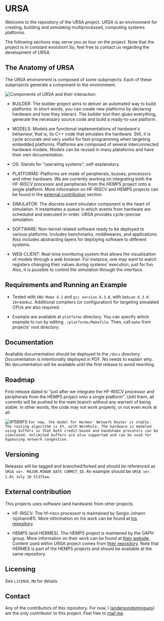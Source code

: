 # URSA

Welcome to the repository of the URSA project. URSA is an environment for creating, building and simulating multiprocessed, computing systems platforms.

The following sections may serve you as tour on the project. Note that the project is in constant evolution! So, feel free to contact us regarding the development of URSA.

## The Anatomy of URSA

The URSA environment is composed of some subprojects. Each of these subprojects generate a component to the environment. 

![Components of URSA and their interaction.](https://github.com/andersondomingues/ursa/blob/master/web-client/figs/URSA.png?raw=true)

- BUILDER: The builder project aims to deliver an automated way to build platforms. In short words, you can create new platforms by declaring hardware and how they interact. The builder tool then glues everything, generate the necessary source code and build a ready-to-use platform.

- MODELS: Models are functional implementations of hardware's behaviour, that is, its C++ code that emulates the hardware. Still, it is cycle accurate and very useful for fast-programming when targeting embedded platforms. Platforms are composed of several interconnected hardware models. Models can be reused in many plataforms and have their own documentation.

- OS: Stands for "operating systems", self-explanatory.

- PLATFORMS: Platforms are made of peripherals, busses, processors and other hardware. We are currently working on integrating both the HF-RISCV processor and peripherals from the HEMPS project onto a single platform. More information on HF-RISCV and HEMPS projects can be found in the [external contribution](#external-contribution) section. 

- SIMULATOR: The discrete event simulator component is the heart of simulation. It instantiates a queue in which events from hardware are scheduled and executed in-order. URSA provides cycle-precise simulation.

- SOFTWARE: Non-kernel related software ready to be deployed to various platforms. Includes benchmarks, middlewares, and applications. Also includes abstracting layers for deploying software to different systems.

- WEB-CLIENT: Real-time monitoring system that allows the visualization of models through a web browser. For instance, one may want to watch registers changing their values during systems' execution, just for fun. Also, it is possible to control the simulation through the interface.

## Requirements and Running an Example

- Tested with ``GNU Make 4.1`` and ``gcc version 6.3.0``, with ``Debian 6.3.0-18+deb9u1``. Additional compilers (or configuration) for targeting simulated CPUs are also required. 

- Example are available at ``platforms`` directory. You can specify which example to run by editing ``./platforms/Makefile``. Then, call ``make`` from projects' root directory.

## Documentation

Available documentation should be deployed to the ``/docs`` directory. Documentation is intentionally deployed in PDF. No needs to explain why. No documentation will be available until the first release to avoid rewriting.

## Roadmap

First release dated to "just after we integrate the HF-RISCV processor and peripherals from the HEMPS project onto a single platform". Until them, all commits will be pushed to the main branch without any warrant of being stable. In other words, the code may not work properly, or not even work at all.

![#1589F0](https://placehold.it/15/00ee15/000000?text=+) `For now, the model for Hermes' Network Router is stable. The routing algorithm is XY, with Wormhole. The hardware is modeled using buffers so that both credit-based and handshake procotols can be simulated. Unlimited buffers are also supported and can be used for bypassing network congestion.`

## Versioning

Releases will be tagged and branched/forked and should be referenced as ``URSA ver. MAJOR.MINOR DATE COMMIT_ID``. An example should be ``URSA ver. 1.01 July 28 51375aa``.

## External contribution

This projects uses software (and hardware) from other projects. 

- HF-RISCV. The hf-riscv processor is maintained by Sergio Johann (sjohann81). More information on his work can be found at [his repository](https://github.com/sjohann81/hf-risc). 

- HEMPS (and HERMES). The HEMPS project is maintened by the GAPH group. More information on their work can be found at [their website](http://www.inf.pucrs.br/hemps/getting_started.html). Content used within URSA project comes from [their repository](https://github.com/GaphGroup/hemps). Note that HERMES is part of the HEMPS projects and should be available at the same repository.

## Licensing

See ``LICENSE.MD`` for details. 


## Contact

Any of the contributors of this repository. For now, I ([andersondomingues](https://github.com/andersondomingues)) am the only contributor to this project. Feel free to [mail me](mailto:ti.andersondomingues@gmail.com).

